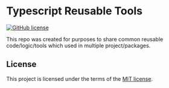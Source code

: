 # Typescript Reusable Tools

[![GitHub license](https://img.shields.io/badge/license-MIT-blue.svg)](https://github.com/tsReusableTools/tsrt/blob/master/LICENSE)

This repo was created for purposes to share common reusable code/logic/tools which used in multiple project/packages.

## License

This project is licensed under the terms of the [MIT license](https://github.com/tsReusableTools/tsrt/blob/master/LICENSE).
